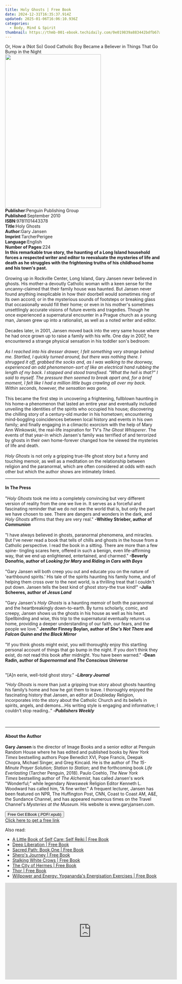 ```yaml
---
title: Holy Ghosts | Free Book
date: 2024-12-31T16:35:37.914Z
updated: 2025-01-06T16:06:10.936Z
categories:
  - Body, Mind & Spirit
thumbnail: https://thmb-001-ebook.techidaily.com/0e019839a883442bdfb67a703f3c39994432f41955893595ff6a748fb41c8458.jpg
---
```

<main id="book-container">
  <div class="flex flex-col">
    <div class="book-brief flex-1 py-6 px-4 sm:p-6 md:py-10 md:px-8">
      <!-- brief-->
      <div class="book-brief-main">
        Or, How a (Not So) Good Catholic Boy Became a Believer in Things That Go
        Bump in the Night
      </div>
    </div>
    <div
      class="book-meta-info flex-1 grid gap-4 col-start-1 col-end-3 row-start-1 sm:mb-6 sm:grid-cols-4 lg:gap-6 lg:col-start-2 lg:row-end-6 lg:row-span-6 lg:mb-0"
    >
      <div
        class="book-meta-info-left place-content-center mt-4 p-4 text-sm leading-6 col-start-2 col-span-2 dark:text-slate-400"
      >
        <img
          class="w-full h-500 object-cover rounded-lg sm:h-255 sm:col-span-2 lg:col-span-full"
          src="https://img-001-ebook.techidaily.com/30b902e195923807cb03f466f5242c2df066e84d69e6166b21d33fb3515e8d1b.jpg"
          alt=""
          width="312"
          height="500"
        />
      </div>
      <div
        class="book-meta-info-right mt-2 col-start-1 row-start-2 col-span-3 self-center"
      >
        <!-- meta data  -->
        <div class="flex flex-col px-4 md:px-8">
          <div class="flex-1">
            <strong>Publisher</strong>:<span class="px-2"
              >Penguin Publishing Group</span
            >
          </div>
          <div class="flex-1">
            <strong>Published</strong>:<span class="px-2">September 2010</span>
          </div>
          <div class="flex-1">
            <strong>ISBN</strong>:<span class="px-2">9781101443378</span>
          </div>
          <div class="flex-1">
            <strong>Title</strong>:<span class="px-2">Holy Ghosts</span>
          </div>
          <div class="flex-1">
            <strong>Author</strong>:<span class="px-2">Gary Jansen</span>
          </div>
          <div class="flex-1">
            <strong>Imprint</strong>:<span class="px-2">TarcherPerigee</span>
          </div>
          <div class="flex-1">
            <strong>Language</strong>:<span class="px-2">English</span>
          </div>
          <div class="flex-1">
            <strong>Number of Pages</strong>:<span class="px-2">224</span>
          </div>
        </div>
      </div>
    </div>
    <div class="book-description flex-1 py-6 px-4 sm:p-6 md:py-10 md:px-8">
      <div class="book-description-main">
        <div accordion-content="" id="description">
          <b
            >In this remarkable true story, the haunting of a Long Island
            household forces a respected writer and editor to reevaluate the
            mysteries of life and death as he struggles with the frightening
            truths of his childhood home and his town's past.
          </b>
          <br /><br />
          Growing up in Rockville Center, Long Island, Gary Jansen never
          believed in ghosts. His mother-a devoutly Catholic woman with a keen
          sense for the uncanny-claimed that their family house was haunted. But
          Jansen never found anything inexplicable in how their doorbell would
          sometimes ring of its own accord; or in the mysterious sounds of
          footsteps or breaking glass that occasionally would fill their home;
          or even in his mother's sometimes unsettlingly accurate visions of
          future events and tragedies. Though he once experienced a supernatural
          encounter in a Prague church as a young man, Jansen grew up into a
          rationalist, as well as a noted writer and editor. <br /><br />
          Decades later, in 2001, Jansen moved back into the very same house
          where he had once grown up to raise a family with his wife. One day in
          2007, he encountered a strange physical sensation in his toddler son's
          bedroom: <br /><br />
          <i
            >As I reached into his dresser drawer, I felt something very strange
            behind me. Startled, I quickly turned around, but there was nothing
            there. I shrugged it off, grabbed the socks and, as I was walking to
            the doorway, experienced an odd phenomenon-sort of like an
            electrical hand rubbing the length of my back. I stopped and stood
            transfixed. "What the hell is that?" I said to myself. The pressure
            then seemed to break apart and, for a brief moment, I felt like I
            had a million little bugs crawling all over my back. Within seconds,
            however, the sensation was gone.
          </i>
          <br /><br />
          This became the first step in uncovering a frightening, fullblown
          haunting in his home-a phenomenon that lasted an entire year and
          eventually included unveiling the identities of the spirits who
          occupied his house; discovering the chilling story of a century-old
          murder in his hometown; encountering mind-boggling coincidences
          between local history and events in his own family; and finally
          engaging in a climactic exorcism with the help of Mary Ann Winkowski,
          the real-life inspiration for TV's <i>The Ghost Whisperer</i>. The
          events of that year-in which Jansen's family was terrified of and
          terrorized by ghosts in their own home-forever changed how he viewed
          the mysteries of life and death. <br /><br />
          <i>Holy Ghosts</i> is not only a gripping true-life ghost story but a
          funny and touching memoir, as well as a meditation on the relationship
          between religion and the paranormal, which are often considered at
          odds with each other but which the author shows are intimately linked.
        </div>
        <div class="accordion-fader"></div>
      </div>
    </div>
    <div class="book-excerpts flex-1 py-6 px-4 sm:p-6 md:py-10 md:px-8">
      <!-- excerpts-->
      <div class="book-excerpts-main">
        <hr />
        <h4 class="placeholder placeholder-heading">
          <span>In The Press</span>
        </h4>
        <p>
          "<i>Holy Ghosts</i> took me into a completely convincing but very
          different version of reality from the one we live in. It serves as a
          forceful and fascinating reminder that we do not see the world that
          is, but only the part we have chosen to see. There are dangers and
          wonders in the dark, and <i>Holy Ghosts</i> affirms that they are very
          real." <b>-Whitley Strieber, author of <i>Communion</i> </b
          ><br /><br />
          "I have always believed in ghosts, paranormal phenomena, and miracles.
          But I've never read a book that tells of chills and ghosts in the
          house from a Catholic perspective. I read the book in a sitting. There
          are more than a few spine- tingling scares here, offered in such a
          benign, even life-affirming way, that we end up enlightened,
          entertained, and charmed."<b>
            -Beverly Donofrio, author of <i>Looking for Mary</i> and
            <i>Riding in Cars with Boys</i> </b
          ><br /><br />
          "Gary Jansen will both creep you out and educate you on the nature of
          'earthbound spirits.' His tale of the spirits haunting his family
          home, and of helping them cross over to the next world, is a thrilling
          treat that I couldn't put down. Jansen tells the best kind of ghost
          story-the true kind!"
          <b>-Julia Scheeres, author of <i>Jesus Land</i> </b><br /><br />
          "Gary Jansen's <i>Holy Ghosts</i> is a haunting memoir of both the
          paranormal and the heartbreakingly down-to-earth. By turns scholarly,
          comic, and creepy, Jansen shows us the ghosts in his house as well as
          his heart. Spellbinding and wise, this trip to the supernatural
          eventually returns us home, providing a deeper understanding of our
          faith, our fears, and the people we love."
          <b
            >Jennifer Finney Boylan, author of <i>She's Not There</i> and
            <i>Falcon Quinn and the Black Mirror</i></b
          ><br /><br />"If you think ghosts might exist, you will thoroughly
          enjoy this startling personal account of things that go bump in the
          night. If you don't think they exist, do not read this book after
          midnight. You have been warned."&nbsp;<b
            >-Dean Radin, author of&nbsp;<i>Supernormal</i>&nbsp;and&nbsp;<i
              >The Conscious Universe<br /></i
          ></b>
        </p>
        <p>
          <br />"[A]n eerie, well-told ghost story."
          <b>-<i>Library Journal</i></b>
        </p>
        <p>
          <i>“Holy Ghosts</i> is more than just a gripping true story about
          ghosts haunting his family’s home and how he got them to leave. I
          thoroughly enjoyed the fascinating history that Jansen, an editor at
          Doubleday Religion, incorporates into the story about the Catholic
          Church and its beliefs in spirits, angels, and demons...His writing
          style is engaging and informative; I couldn’t stop reading..”
          <b>-<i>Publishers Weekly</i></b>
        </p>
        <p><i>&nbsp;</i></p>
        <p></p>
      </div>
    </div>
    <div class="book-about-author flex-1 py-6 px-4 sm:p-6 md:py-10 md:px-8">
      <!-- about author-->
      <div class="book-main-author-main">
        <hr />
        <h4 class="placeholder placeholder-heading">
          <span>About the Author</span>
        </h4>
        <p>
          <b>Gary Jansen </b>is the director of Image Books and a senior editor
          at Penguin Random House where he has edited and published books
          by&nbsp;<i>New York Times</i>&nbsp;bestselling authors Pope Benedict
          XVI, Pope Francis, Deepak Chopra, Michael Singer, and Greg Kincaid. He
          is the author of <i>The 15-Minute Prayer Solution</i>;<i
            >&nbsp;Station to Station</i
          >; and the forthcoming book&nbsp;<i>Life Everlasting</i>&nbsp;(Tarcher
          Penguin, 2018). Paulo Coehlo,&nbsp;<i>The New York Times</i
          >&nbsp;bestselling author of&nbsp;<i>The Alchemist</i>, has called
          Jansen's work "Wonderful;" while
          legendary&nbsp;<i>Newsweek&nbsp;</i>Religion Editor Kenneth L.
          Woodward has called him, "A fine writer." A frequent lecturer, Jansen
          has been featured on NPR, The Huffington Post, CNN, Coast to Coast AM,
          A&amp;E, the Sundance Channel, and has appeared numerous times on the
          Travel Channel's&nbsp;<i>Mysteries at the Museum</i>. His website
          is&nbsp;www.garyjansen.com.
        </p>
      </div>
    </div>
    <div class="book-free-get flex-1 py-6 px-4 sm:p-6 md:py-10 md:px-8">
      <button
        id="btn-free-get"
        class="bg-blue-500 hover:bg-blue-700 text-white font-bold py-2 px-4 rounded"
      >
        Free Get EBook (.PDF/.epub)
      </button>
      <div id="countdown-display" class="px-2 text-lg mt-2"></div>
      <a
        id="free-link"
        class="hidden bg-blue-500 hover:bg-blue-700 text-white font-bold py-2 px-4 rounded"
        href="https://www.ebooks.com/en-us/book/563448/holy-ghosts/gary-jansen/"
        target="_blank"
        >Click here to get a free link</a
      >
    </div>
    <script>
      let countdownTime = 0;
      let countdownInterval = null;
      document
        .getElementById('btn-free-get')
        .addEventListener('click', startCountdown);
      function startCountdown() {
        countdownTime = new Date().getTime() + 60000 * 3;
        countdownInterval = setInterval(updateCountdown, 1000);
        document.getElementById('btn-free-get').disabled = true;
        document
          .getElementById('btn-free-get')
          .classList.add('bg-gray-500', 'cursor-not-allowed');
      }
      function updateCountdown() {
        let currentTime = new Date().getTime();
        let timeLeft = countdownTime - currentTime;
        let secondsLeft = Math.floor(timeLeft / 1000);
        document.getElementById('countdown-display').innerHTML =
          `Remaining time: ${secondsLeft} seconds.`;
        if (secondsLeft <= 0) {
          clearInterval(countdownInterval);
          document.getElementById('btn-free-get').classList.add('hidden');
          document.getElementById('free-link').classList.remove('hidden');
          document.getElementById('countdown-display').innerHTML = '';
        }
      }
    </script>
  </div>
</main>

<ins class="adsbygoogle"
      style="display:block"
      data-ad-client="ca-pub-7571918770474297"
      data-ad-slot="8358498916"
      data-ad-format="auto"
      data-full-width-responsive="true"></ins>
    

<span class="atpl-alsoreadstyle">Also read:</span>
<div><ul>
<li><a href="https://novels-ebooks.techidaily.com/209902040-9780744021424-a-little-book-of-self-care-self-reiki/"><u>A Little Book of Self Care: Self Reiki | Free Book</u></a></li>
<li><a href="https://novels-ebooks.techidaily.com/209900940-9781623174934-deep-liberation/"><u>Deep Liberation | Free Book</u></a></li>
<li><a href="https://novels-ebooks.techidaily.com/209900074-9781912892037-sacred-path-book-one/"><u>Sacred Path: Book One | Free Book</u></a></li>
<li><a href="https://novels-ebooks.techidaily.com/209900071-9781641842280-sheros-journey/"><u>Shero's Journey | Free Book</u></a></li>
<li><a href="https://novels-ebooks.techidaily.com/209901478-9781789042191-stalking-white-crows/"><u>Stalking White Crows | Free Book</u></a></li>
<li><a href="https://novels-ebooks.techidaily.com/209901105-9781912807345-the-city-of-hermes/"><u>The City of Hermes | Free Book</u></a></li>
<li><a href="https://novels-ebooks.techidaily.com/209897921-9781441158802-thor/"><u>Thor | Free Book</u></a></li>
<li><a href="https://novels-ebooks.techidaily.com/209901440-9781528956390-willpower-and-energy-yoganandas-energisation-exercises/"><u>Willpower and Energy: Yogananda's Energisation Exercises | Free Book</u></a></li>
</ul></div>

<!-- affiliate ads begin -->
<iframe width="560" height="315" src="https://www.youtube.com/embed/vEYkX2NJgZw?si=IaHqlqJcYipwUOht" title="YouTube video player" frameborder="0" allow="accelerometer; autoplay; clipboard-write; encrypted-media; gyroscope; picture-in-picture; web-share" referrerpolicy="strict-origin-when-cross-origin" allowfullscreen></iframe>
<!-- affiliate ads end -->

